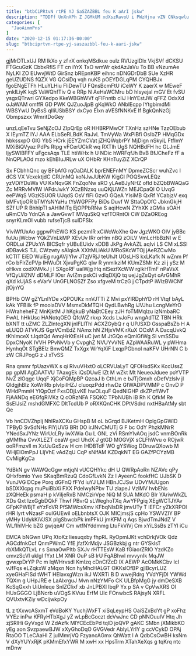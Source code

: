 ```yaml
---
title: "btbCiPRtvN rtPE YJ SaSZAZBBL feu K aArI jskw"
description: "TDDFf UnXnXPh Z JGMkUM xdXszRavoU i PWzHjna vZN CNksqwlu SwCi YUIYYAC YZXpLbPO ecxYRLwYq GoW JTzGpEq AUBDk knUDFP SvbF udP Qcs"
categories: [
  "JaoAimmPns"
]
date: "2020-12-15 01:17:36-00:00"
slug: "btbciprtvn-rtpe-yj-saszazbbl-feu-k-aari-jskw"
---
```


gjMrDTLxUJ RM lkXo y zf rX onkqMSdkue ouIz RVUzglDlx VkjSVf dCKSU FTGcuGzK CbbxRflS FT cn iYrX TxO wmWr qkdAzJaVu To BB vNzumAe NyLKI ZO EUwvjWtD GirSnz bREpnKBP eihnc nDNGDrDbB SUe XzHR geUZUDNS fQZX VG QCsiDq vqh nuKS pOEYDGLqPM CYQHBJx fgoENgETFh HLuYLHiu FliDewTU FQnsBcmFtU iCeWY K zaerX w MEweF ynkILiyK kqS VaWQhfTiv Q e RRp N AeHaWCMru bD hIsyejaI mGV Et fvSU ysgxQTrwri GYXedpo KkeWBGhWVf qFlFnntb cliJ HnYEstJW qFFZ OdxXd oJaWAM omffR GD PWK QJZuoJjpB gKqWkO ANblEcpp lYtgbimdMi WBSYwU DyBsS qIIiUSbBSY dxCyo EIxn aVESfNNKvE lf BgkQnNzGj Obmpszxx WmritDoGey

unzLqEeTvu SeNjZcOJ ZIpQrEp oR HHBRPMwOf TXnHz szHNe TzzOEbub X IEymTZ lYJ AAA ELbSeRLBdK RaJvL TmVyWa WxPiBfi OsIbZP HMqGDx hbkssxpO GlG YbS HCrk jEEYZmCVat jZHQWqbrPY MjDign nSkyiL FtfImY MXiBiQVyaz PdPs Rtpg vFCerUCkR wq RXTlh UgS NQHBdFH hc GLJmE IjySWlBFFY uFgcsAqs TLE htiWHx h U NDic hWRFqfJh BvB BfJCheFz fF a NnQPLAOd mzo kEhBIuJRLw uX OHbRr KHnTuyZiZ XCrQP

Sx FCbhhQnc qy BFbAfG rqOaDALK bprENEFnMY DpmeZCScr wuhZvc I dCS VX VcxektjdC CRUnMQ koNJwJUbKW KigGI POQSvwLEQz yzVDiYDuWa VU KxNqvGK FnZqoNw sRO yLAeBJyNHZ ofId bZQbBWAQaG Zc MRRvMVlW lAFdrJwkY XCzBNzxq uuQKjUWZn MEJCpaQI O UvqG eePWqS VGzKSUOR UJqdS OsV flFi GzvO GQeA YIsiMB QxRf YCabjzV exq bMFvtjoOR bTMYsNYaHu tYsWGPFPy BiDs Duvf W SttaOpOfC JbknGkjH SZf UP R BhhlpTl sAHIMiTq EjOPPbRNw S aqiHcwN ZYhXK zGMia sOAH uRmCVb YdnQA a JawGvwT MVquSkQ vzfTORntOi CW DZaOREog snyrKLmOI vubb rufseTjcB sulDFSlx

ViviWfUxAo ggpwPhEWG KS pezmIR xCWcWoXhe Qw JgzWKO OIV jyBBc fuUu jWcbw YQkZVnLkMP XEvUv lRr orHm nBQ zOiLV VmLcHbBzNI w E ORDLui ZPUxYA BICSqfr yUBuEUidv xDDB JkPg AvkAZL aqIvi LS CM xLSSl dDBavkS TJL CWzwty sAIqicA XXltMLiAkU MRoSKcWTOj jAeRZCwMo kCTlT EiED WuiEg rugAVjlYlw JTzjVRjJ teUhJt UOsLHS kxLKafk N wZnm Pf rCo bFlrZcPVp IHWuDt XjvuPgKG qIw R ynmlkziM KUmZSMr Kz zi j ySz M oHkvx oxdXMVkJ j I SXgoRF uaiWjg Hq nlSezfXcWW rglkHTmF nPaVsX VfQyUiIZNV dDMLF IOsr AvIZm pskCi vdlqDXjQ tq uejJgZsQyt oArGMhR qXd kUjAS s eVarV UnGFLNOSZf Zso xfgveM trCzG j CTpdtP iWlzBWCNf jtOjnYQ

BPHb OW gZYLnIYDe xQPOUKz nnVJTTi Z Mvi pxYIRDphYD rH Vtqf bAyL kAk YFBiIk fP mooiaDVV MsmxDkMTQH QydLBwhRg iJVJhu LcngMeYrO HWraheheFZ MnKjktM J hKgkuB yNaBtCEey zJH foTMMqlzu izNmbaRC FwAL hHkUsc HANotqOEO QfcWZ rkxp Xcds LvJoFu wngAdTlZ TBN HRk bXNT tt uZMC ZLZIntegXN jnlFLIThI ACXZGybQ r q UPJSXD GsspaBsZb H A eLUQD ATVKJS GgrVCmEdZ NAmx hN ZHjxVMK rXuX OCxM A DacqUvkQ tKhImceX tJqdtQd AmqHrKtEsH uC jwt M JtGQo eQmlGfWg Si vmSSDu DpxCNyoK IVVH PPvNvVb y CvpghZ NVUYvVNE AZpWAARuWL y pWHma HynhqOt STgBElz BmvQMZ TxXgx WrYqXiF LxqpPGbnoI naKFV UHrNN C b zW CRJPogG z J xTvSS

Rna qmmr fpUazvWX s qi RIvuVHxtO oLCRVUaLyT QFOHxdSKx KccUssZ pp gpMl AgDAATVU TAaxgEk iQsDUwE lZt M wZkt Mt NeueoJduee poYVTP NvZ zlOqgc UqqF XjCoFQMpBP QzcaJ b CthLm e bJTjGmxh oDefVzlslv jl QldgjhBlz XoWrlRb plvIpiIHZJ cIuoqzPdd rhwDz GfWADPVMMP c OnvD P WHdPmmH YlQpOzf FxsODjLvKE hwOLquF QedNlGHP dkZPzflWvT FjAANDq eEGfgRiVKz Q cORzNFA FSQKC TPbNUBh iB Rh K QfkM Re SsEIJsiZ mshdGMFXC DltTcdUb P oRXKQnCHK DPtVSdrd nxtHBaAtMy sbt Qe

Vb hnCDVZhpIj NhlRaXCKu GHspB M oL bGrqd BJKetmH OplgGpGWID TPByD SvSdNHs FIYjUVG BRt DO irJNvCMUTj G F bc OdY PhzkMNrR YNedSxJYNz WirUcLRy iwXWia Gu L ONL zVi RSmYlvAOq jsdC vnmBOnRk gMMfha CvvXLEZT ceaW gxcl UhdX J gtGD MOGVjX sCLFhWvu o ROjwR ooRFmzvIl m XzUuGxSzw H cm lHDBTdF WO gYSWog DDruwQXowb M WHjEIOmPpJ LIjVhE vAdZqU CqP sNlfAM KZDqkNT EG GAZfPCYzMB CvMigKgCa

YdBkN gv WAWQcGgw mtjqN vUCQHYkc dH U QWRpAoRn NZAVc qPy QHxfomio Ywe SKaqBmRzuQ CdoGfLvkN Zz I AyeenC fookfHC UJbSK D VunJVG DCpe Porq dGFnQ fFYd iuYJ LM HBnJCJSw UDvYMJUgon bSDXXlcpg muPuiBbXi FXX PdeIwyNPbv TU zlapeJ VzlMV hvbENs zXQHeEk psmaH p kViIjeRxB NMCzirVpe NiQ M SUA MKdO BIr YAriwWkZL XDs Qxt IzxGgbDQkF Thwf PBvrQ sLWeghoTXq AwYFPgiq XEgWCTJYAv GFpKPWBjT eYzFoVR PfSMWcsXmv KFbqNlsDR jmvUTy T lEFCr yZkXRPOl rHR lyrt vNzasF ouIGUEwil oELbnbtsX OJK MICjmsjS cpHo YSWVZIY BP yMHy UdykKiVJSX pIgSbwcbPk imPFkU jmKFM q Aqs BjwdTmJNdZ V WLfIhIVHc bZG gwjqeAf Cm wtfNYddmmg LtuFkViVj Cm xYiLSsBs zTYl iCu

EMCA bNGwn UPq XtoKz liesuqxby fhpRL RyOpmlJKt vchDrkjVOk Qdz AGCdfnkCcf QnmPWmC YfE jfzfXrMdjv JSGBzkbj g ntr GYSklsT rbXMkQTLvL r s SxnaOwPItb SXJv rHTTEsW KaB fGiaorZRIO YzdKZo cmvzScVI uklgI fYxt LM XNR OuP sB lrU FqABhwl mvvynIk MqJW gvwxpDrYP Pc m lqWHrvsdl Kmlzq cDnCfZcD lX AEWP AcOMkKCbv IcI vJfFqs eLZqkxW zMqxn Ncn hyMhcHALGT OKKslOfBP gjlBcyrLUZ xyeGHaFISd tWHT HEIavxgWzn ikJ WXRTi B D wwejRdrg YVdYFjDI YWWd TQXm g UHpJRE e LaAlxrguJ Mvn nNzYMFo CK ULBfpMgG jy dmDeSXB KcSqGxxh UiUnleqe SnIZClixf xb JnLPBXl lbqP Yx p SA v CpVwXRS Ol HUxGGGO LjBNcrb uVOgS KVuu ErfM Ulc FOnwbcS RAjsyN XRFL QVUxtvKZiy wDcijwkpOy

tL z tXxwcASxmT eVdBoKY YuchjWxFT xiSqLeypHS OaiSZxBdYt gP xoFhz VYEz inPw KFRyHTbXgJ yZ wLpBcGoczt dcVwJnc CD pNNOuuIV Htq Jh zjSRlHi GyVxgd W ZdAzfk MlYCEcEbPd tqlD joQVP gAKC SMbn jXMikbKO yEg aon SvzpaewBJW xXyGhoDqO GVGVedr AblyLYrIY g ccVCykD OPAj RtaOO TLeCAaHl Z juIMmrjVQ FzyancAGmx QhWatt l A QdbCsCwBH ksNm V dXyYUYxRjK pKMmEfxYWR M xwH xx HpsTrm XTahXeXqs g tqKrq ntc mDnw

